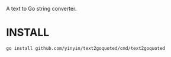 A text to Go string converter.

# INSTALL

~~~
go install github.com/yinyin/text2goquoted/cmd/text2goquoted
~~~


